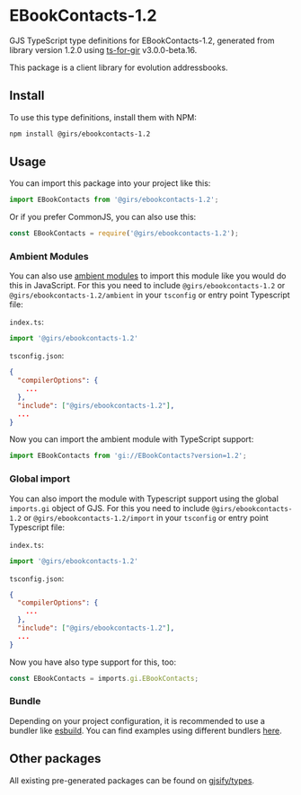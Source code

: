 
# EBookContacts-1.2

GJS TypeScript type definitions for EBookContacts-1.2, generated from library version 1.2.0 using [ts-for-gir](https://github.com/gjsify/ts-for-gir) v3.0.0-beta.16.

This package is a client library for evolution addressbooks.

## Install

To use this type definitions, install them with NPM:
```bash
npm install @girs/ebookcontacts-1.2
```

## Usage

You can import this package into your project like this:
```ts
import EBookContacts from '@girs/ebookcontacts-1.2';
```

Or if you prefer CommonJS, you can also use this:
```ts
const EBookContacts = require('@girs/ebookcontacts-1.2');
```

### Ambient Modules

You can also use [ambient modules](https://github.com/gjsify/ts-for-gir/tree/main/packages/cli#ambient-modules) to import this module like you would do this in JavaScript.
For this you need to include `@girs/ebookcontacts-1.2` or `@girs/ebookcontacts-1.2/ambient` in your `tsconfig` or entry point Typescript file:

`index.ts`:
```ts
import '@girs/ebookcontacts-1.2'
```

`tsconfig.json`:
```json
{
  "compilerOptions": {
    ...
  },
  "include": ["@girs/ebookcontacts-1.2"],
  ...
}
```

Now you can import the ambient module with TypeScript support: 

```ts
import EBookContacts from 'gi://EBookContacts?version=1.2';
```


### Global import

You can also import the module with Typescript support using the global `imports.gi` object of GJS.
For this you need to include `@girs/ebookcontacts-1.2` or `@girs/ebookcontacts-1.2/import` in your `tsconfig` or entry point Typescript file:

`index.ts`:
```ts
import '@girs/ebookcontacts-1.2'
```

`tsconfig.json`:
```json
{
  "compilerOptions": {
    ...
  },
  "include": ["@girs/ebookcontacts-1.2"],
  ...
}
```

Now you have also type support for this, too:

```ts
const EBookContacts = imports.gi.EBookContacts;
```

### Bundle

Depending on your project configuration, it is recommended to use a bundler like [esbuild](https://esbuild.github.io/). You can find examples using different bundlers [here](https://github.com/gjsify/ts-for-gir/tree/main/examples).

## Other packages

All existing pre-generated packages can be found on [gjsify/types](https://github.com/gjsify/types).

